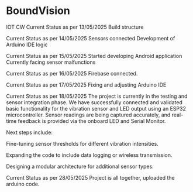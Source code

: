 # BoundVision
IOT CW
Current Status as per 13/05/2025
Build structure

Current Status as per 14/05/2025
Sensors connected
Development of Arduino IDE logic

Current Status as per 15/05/2025
Started developing Android application
Currently facing sensor malfunctions

Current Status as per 16/05/2025
Firebase connected.

Current Status as per 17/05/2025
Fixing and adjusting Arduino IDE

Current Status as per 18/05/2025
The project is currently in the testing and sensor integration phase. We have successfully connected and validated basic functionality for the vibration sensor and LED output using an ESP32 microcontroller. Sensor readings are being captured accurately, and real-time feedback is provided via the onboard LED and Serial Monitor.

Next steps include:

Fine-tuning sensor thresholds for different vibration intensities.

Expanding the code to include data logging or wireless transmission.

Designing a modular architecture for additional sensor types.

Current Status as per 28/05/2025
Project is all together, uploaded the arduino code.
